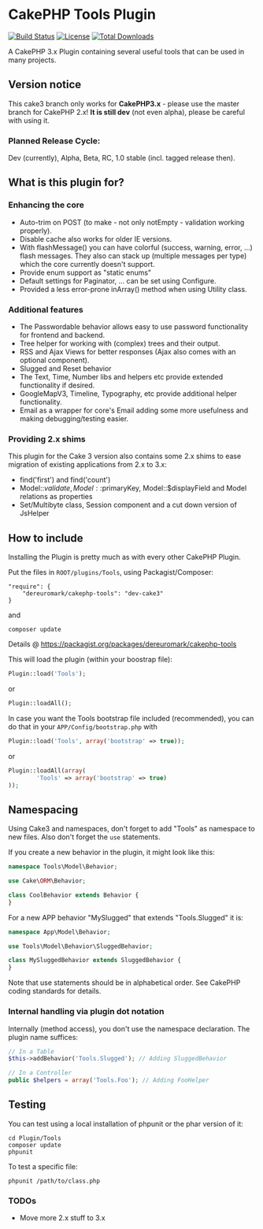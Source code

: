 # CakePHP Tools Plugin
[![Build Status](https://api.travis-ci.org/dereuromark/cakephp-tools.png?branch=cake3)](https://travis-ci.org/dereuromark/cakephp-tools)
[![License](https://poser.pugx.org/dereuromark/cakephp-tools/license.png)](https://packagist.org/packages/dereuromark/cakephp-tools)
[![Total Downloads](https://poser.pugx.org/dereuromark/tools-cakephp/d/total.png)](https://packagist.org/packages/dereuromark/cakephp-tools)

A CakePHP 3.x Plugin containing several useful tools that can be used in many projects.


## Version notice

This cake3 branch only works for **CakePHP3.x** - please use the master branch for CakePHP 2.x!
**It is still dev** (not even alpha), please be careful with using it.

### Planned Release Cycle:
Dev (currently), Alpha, Beta, RC, 1.0 stable (incl. tagged release then).

## What is this plugin for?

### Enhancing the core
- Auto-trim on POST (to make - not only notEmpty - validation working properly).
- Disable cache also works for older IE versions.
- With flashMessage() you can have colorful (success, warning, error, ...) flash messages.
  They also can stack up (multiple messages per type) which the core currently doesn't support.
- Provide enum support as "static enums"
- Default settings for Paginator, ... can be set using Configure.
- Provided a less error-prone inArray() method when using Utility class.

### Additional features
- The Passwordable behavior allows easy to use password functionality for frontend and backend.
- Tree helper for working with (complex) trees and their output.
- RSS and Ajax Views for better responses (Ajax also comes with an optional component).
- Slugged and Reset behavior
- The Text, Time, Number libs and helpers etc provide extended functionality if desired.
- GoogleMapV3, Timeline, Typography, etc provide additional helper functionality.
- Email as a wrapper for core's Email adding some more usefulness and making debugging/testing easier.

### Providing 2.x shims
This plugin for the Cake 3 version also contains some 2.x shims to ease migration of existing applications from 2.x to 3.x:
- find('first') and find('count')
- Model::$validate, Model::$primaryKey, Model::$displayField and Model relations as properties
- Set/Multibyte class, Session component and a cut down version of JsHelper

## How to include
Installing the Plugin is pretty much as with every other CakePHP Plugin.

Put the files in `ROOT/plugins/Tools`, using Packagist/Composer:
```
"require": {
	"dereuromark/cakephp-tools": "dev-cake3"
}
```
and

	composer update

Details @ https://packagist.org/packages/dereuromark/cakephp-tools

This will load the plugin (within your boostrap file):
```php
Plugin::load('Tools');
```
or
```php
Plugin::loadAll();
```

In case you want the Tools bootstrap file included (recommended), you can do that in your `APP/Config/bootstrap.php` with

```php
Plugin::load('Tools', array('bootstrap' => true));
```

or

```php
Plugin::loadAll(array(
		'Tools' => array('bootstrap' => true)
));
```

## Namespacing
Using Cake3 and namespaces, don't forget to add "Tools" as namespace to new files.
Also don't forget the `use` statements.

If you create a new behavior in the plugin, it might look like this:
```php
namespace Tools\Model\Behavior;

use Cake\ORM\Behavior;

class CoolBehavior extends Behavior {
}
```

For a new APP behavior "MySlugged" that extends "Tools.Slugged" it is:
```php
namespace App\Model\Behavior;

use Tools\Model\Behavior\SluggedBehavior;

class MySluggedBehavior extends SluggedBehavior {
}
```
Note that use statements should be in alphabetical order.
See CakePHP coding standards for details.

### Internal handling via plugin dot notation
Internally (method access), you don't use the namespace declaration. The plugin name suffices:
```php
// In a Table
$this->addBehavior('Tools.Slugged'); // Adding SluggedBehavior

// In a Controller
public $helpers = array('Tools.Foo'); // Adding FooHelper
```

## Testing
You can test using a local installation of phpunit or the phar version of it:

	cd Plugin/Tools
	composer update
	phpunit

To test a specific file:

	phpunit /path/to/class.php

### TODOs

* Move more 2.x stuff to 3.x
